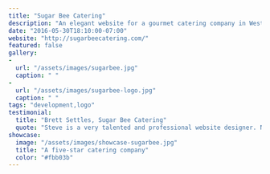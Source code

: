 ```yaml
---
title: "Sugar Bee Catering"
description: "An elegant website for a gourmet catering company in Westchester, NY. This project involved the design and development of the website, in addition to a new logo."
date: "2016-05-30T18:10:00-07:00"
website: "http://sugarbeecatering.com/"
featured: false
gallery:
-
  url: "/assets/images/sugarbee.jpg"
  caption: " "
-
  url: "/assets/images/sugarbee-logo.jpg"
  caption: " "
tags: "development,logo"
testimonial:
  title: "Brett Settles, Sugar Bee Catering"
  quote: "Steve is a very talented and professional website designer. Not only was Steve easy to work with, but he is very passionate about what he does and was very excited to run with our ideas. Steve always responded as soon as possible and went out of his way to meet last minute deadlines. I would recommend him for any web design job and plan on using him for our future needs."
showcase:
  image: "/assets/images/showcase-sugarbee.jpg"
  title: "A five-star catering company"
  color: "#fbb03b"
---
```

